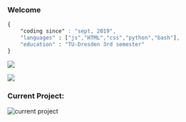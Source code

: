 ### Welcome 

```css
{
    "coding since" : "sept, 2019",
    "languages" : ["js","HTML","css","python","bash"],
    "education" : "TU-Dresden 3rd semester"  
}
```

![](https://github-readme-stats.vercel.app/api?username=rbrtbrnschn&show_icons=true&theme=buefy&count_private=true&include_all_commits=true)

![](https://github-readme-stats.vercel.app/api/top-langs/?username=rbrtbrnschn&layout=compact&theme=buefy)

### Current Project:

![[current project]()](https://github-readme-stats.vercel.app/api/pin/?username=rbrtbrnschn&repo=todo-hub&theme=buefy)



<!--
**rbrtbrnschn/rbrtbrnschn** is a ✨ _special_ ✨ repository because its `README.md` (this file) appears on your GitHub profile.

Here are some ideas to get you started:

- 🔭 I’m currently working on ...
- 🌱 I’m currently learning ...
- 👯 I’m looking to collaborate on ...
- 🤔 I’m looking for help with ...
- 💬 Ask me about ...
- 📫 How to reach me: ...
- 😄 Pronouns: ...
- ⚡ Fun fact: ...
-->
